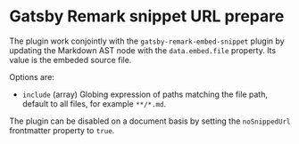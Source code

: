 # Gatsby Remark snippet URL prepare

The plugin work conjointly with the `gatsby-remark-embed-snippet` plugin by updating the Markdown AST node with the `data.embed.file` property. Its value is the embeded source file.

Options are:

- `include` (array)
  Globing expression of paths matching the file path, default to all files, for example `**/*.md`.

The plugin can be disabled on a document basis by setting the `noSnippedUrl` frontmatter property to `true`.
